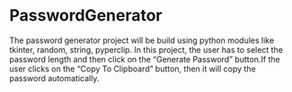 # PasswordGenerator
The password generator project will be build using python modules like tkinter, random, string, pyperclip. In this project, the user has to select the password length and then click on the “Generate Password” button.If the user clicks on the “Copy To Clipboard” button, then it will copy the password automatically.
